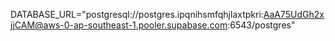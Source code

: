 DATABASE_URL="postgresql://postgres.ipqnihsmfqhjlaxtpkri:AaA75UdGh2xjjCAM@aws-0-ap-southeast-1.pooler.supabase.com:6543/postgres"
